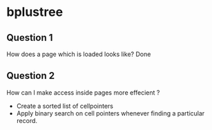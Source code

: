 # bplustree


## Question 1
How does a page which is loaded looks like?
Done

## Question 2
How can I make access inside pages more effecient ?
- Create a sorted list of cellpointers
- Apply binary search on cell pointers whenever finding a particular record.

